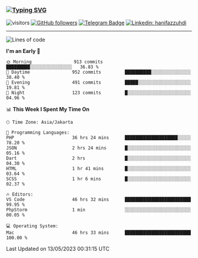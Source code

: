 ### [![Typing SVG](https://readme-typing-svg.herokuapp.com?font=lato&size=22&lines=Hi+There+👋)](https://git.io/typing-svg) 

![visitors](https://visitor-badge.glitch.me/badge?page_id=hanifazzuhdi.hanifazzuhdi)
[![GitHub followers](https://img.shields.io/github/followers/hanifazzuhdi?label=Follow&style=social)](https://github.com/hanifazzuhdi/?tab=follow) 
[![Telegram Badge](https://img.shields.io/badge/-hanif0198-blue?style=social&logo=telegram&link=https://www.t.me/hanif0198/)](https://www.t.me/hanif0198/) 
[![Linkedin: hanifazzuhdi](https://img.shields.io/badge/-hanifazzuhdi-blue?style=flat-square&logo=Linkedin&logoColor=white&link=https://www.linkedin.com/in/hanif-az-zuhdi-69688019b/)](https://www.linkedin.com/in/hanif-az-zuhdi-69688019b/) 

<hr/>

<!--START_SECTION:waka-->
![Lines of code](https://img.shields.io/badge/From%20Hello%20World%20I%27ve%20Written-18.3%20million%20lines%20of%20code-blue)

**I'm an Early 🐤** 

```text
🌞 Morning                913 commits         █████████░░░░░░░░░░░░░░░░   36.83 % 
🌆 Daytime                952 commits         ██████████░░░░░░░░░░░░░░░   38.40 % 
🌃 Evening                491 commits         █████░░░░░░░░░░░░░░░░░░░░   19.81 % 
🌙 Night                  123 commits         █░░░░░░░░░░░░░░░░░░░░░░░░   04.96 % 
```


📊 **This Week I Spent My Time On** 

```text
🕑︎ Time Zone: Asia/Jakarta

💬 Programming Languages: 
PHP                      36 hrs 24 mins      ████████████████████░░░░░   78.20 % 
JSON                     2 hrs 24 mins       █░░░░░░░░░░░░░░░░░░░░░░░░   05.16 % 
Dart                     2 hrs               █░░░░░░░░░░░░░░░░░░░░░░░░   04.30 % 
HTML                     1 hr 41 mins        █░░░░░░░░░░░░░░░░░░░░░░░░   03.64 % 
SCSS                     1 hr 6 mins         █░░░░░░░░░░░░░░░░░░░░░░░░   02.37 % 

🔥 Editors: 
VS Code                  46 hrs 32 mins      █████████████████████████   99.95 % 
PhpStorm                 1 min               ░░░░░░░░░░░░░░░░░░░░░░░░░   00.05 % 

💻 Operating System: 
Mac                      46 hrs 33 mins      █████████████████████████   100.00 % 
```


 Last Updated on 13/05/2023 00:31:15 UTC
<!--END_SECTION:waka-->
